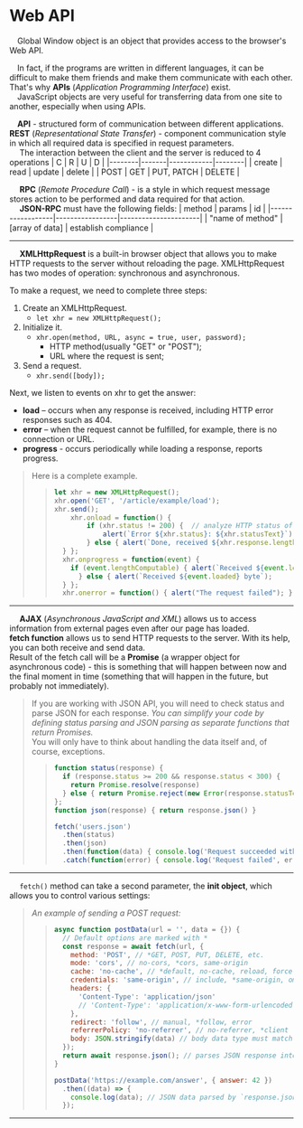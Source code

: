 # Web API
&emsp;Global Window object is an object that provides access to the browser's Web API.

&emsp;In fact, if the programs are written in different languages, it can be difficult to make them friends and make them communicate with each other. That's why **APIs** (_Application Programming Interface_) exist.<br>
&emsp;JavaScript objects are very useful for transferring data from one site to another, especially when using APIs.

&emsp;**API** - structured form of communication between different applications.<br>
**REST** (_Representational State Transfer_) - component communication style in which all required data is specified in request parameters.<br>
&emsp; The interaction between the client and the server is reduced to 4 operations
   |   C    |   R   |     U      |   D    |
   |--------|-------|------------|--------|
   | create | read  |   update   | delete |
   |  POST  |  GET  | PUT, PATCH | DELETE |

&emsp; **RPC** (_Remote Procedure Call_) - is a style in which request message stores action to be performed and data required for that action.<br>
&emsp; **JSON-RPC** must have the following fields:
  |      method      |       params    |          id          |
  |------------------|-----------------|----------------------|
  | "name of method" | [array of data] | establish compliance |
___

&emsp; **XMLHttpRequest** is a built-in browser object that allows you to make HTTP requests to the server without reloading the page. XMLHttpRequest has two modes of operation: synchronous and asynchronous.

To make a request, we need to complete three steps:
1. Create an XMLHttpRequest.
    + ``let xhr = new XMLHttpRequest();`` 
2. Initialize it.
    + ``xhr.open(method, URL, async = true, user, password);``
        - HTTP method(usually "GET" or "POST");
        - URL where the request is sent;
3. Send a request.
    + ``xhr.send([body]);``

Next, we listen to events on xhr to get the answer:
  + **load** – occurs when any response is received, including HTTP error responses such as 404.
  + **error** – when the request cannot be fulfilled, for example, there is no connection or URL.
  + **progress** - occurs periodically while loading a response, reports progress.
> Here is a complete example.
> > ```javascript
> > let xhr = new XMLHttpRequest();
> > xhr.open('GET', '/article/example/load');
> > xhr.send();
> > 	xhr.onload = function() {
> > 		if (xhr.status != 200) {  // analyze HTTP status of response
> > 			alert(`Error ${xhr.status}: ${xhr.statusText}`);    // 404: Not Found
> > 		} else { alert(`Done, received ${xhr.response.length} byte`);  // this is server response
> >   } };
> >   xhr.onprogress = function(event) { 
> >     if (event.lengthComputable) { alert(`Received ${event.loaded} of ${event.total} byte`);
> > 	  } else { alert(`Received ${event.loaded} byte`); 
> >   } };
> >   xhr.onerror = function() { alert("The request failed"); };
> > ```

___

&emsp; **AJAX** (_Asynchronous JavaScript and XML_) allows us to access information from external pages even after our page has loaded.<br>
**fetch function** allows us to send HTTP requests to the server. With its help, you can both receive and send data.<br>
Result of the fetch call will be a **Promise** (a wrapper object for asynchronous code) - this is something that will happen between now and the final moment in time (something that will happen in the future, but probably not immediately).

> If you are working with JSON API, you will need to check status and parse JSON for each response. _You can simplify your code by defining status parsing and JSON parsing as separate functions that return Promises._<br>
> You will only have to think about handling the data itself and, of course, exceptions.
> > ```javascript
> > function status(response) {  
> >   if (response.status >= 200 && response.status < 300) {  
> >     return Promise.resolve(response)  
> >   } else { return Promise.reject(new Error(response.statusText)) }  
> > };
> > function json(response) { return response.json() }
> > 
> > fetch('users.json')  
> >   .then(status)  
> >   .then(json)  
> >   .then(function(data) { console.log('Request succeeded with JSON response', data); })
> >   .catch(function(error) { console.log('Request failed', error); });
> > ```
___

&emsp; ``fetch()`` method can take a second parameter, the **init object**, which allows you to control various settings:
> _An example of sending a POST request:_
> > ```javascript
> > async function postData(url = '', data = {}) {
> >   // Default options are marked with *
> >   const response = await fetch(url, {
> >     method: 'POST', // *GET, POST, PUT, DELETE, etc.
> >     mode: 'cors', // no-cors, *cors, same-origin
> >     cache: 'no-cache', // *default, no-cache, reload, force-cache, only-if-cached
> >     credentials: 'same-origin', // include, *same-origin, omit
> >     headers: {
> >       'Content-Type': 'application/json'
> >       // 'Content-Type': 'application/x-www-form-urlencoded',
> >     },
> >     redirect: 'follow', // manual, *follow, error
> >     referrerPolicy: 'no-referrer', // no-referrer, *client
> >     body: JSON.stringify(data) // body data type must match "Content-Type" header
> >   });
> >   return await response.json(); // parses JSON response into native JavaScript objects
> > }
> > 
> > postData('https://example.com/answer', { answer: 42 })
> >   .then((data) => {
> >     console.log(data); // JSON data parsed by `response.json()` call
> >   });
> >  ```

___









